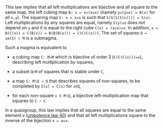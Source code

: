 This law implies that all left multiplications are bijective and all square to the same map, the left cubing map `B: x ↦ x◇(x◇x)` (namely `y◇(y◇x) = B(x)` for all `x,y`).  The squaring map `S: x ↦ x◇x` is such that `S(S(S(S(x)))) = S(x)`.  Left multiplications by any squares are equal, namely `S(y)◇x` does not depend on `y` and it is equal to the right cube `C(x) = (x◇x)◇x`.  In addition, `x = B(C(x)) = C(B(x)) = B(B(B(x))) = C(C(C(x)))`.  The set of squares `Q = im(S) ⊂ M` is a submagma.

Such a magma is equivalent to

- a cubing map `C: M→M` which is bijective of order 3 (`C(C(C(x)))=x`), describing left multiplication by squares,

- a subset `Q⊂M` of squares that is stable under `C`,

- a map `S: M∖Q → Q` that describes squares of non-squares, to be completed by `S(x) = C(x)` for `x∈Q`,

- for each non-square `x ∈ M∖Q`, a bijective left-multiplication map that squares to `C ∘ C`.

In a quasigroup, this law implies that all squares are equal to the same element `e` ([unipotence law 40](https://teorth.github.io/equational_theories/implications/?40)) and that all left multiplications square to the inverse of the bijection `x ↦ e◇x`.
